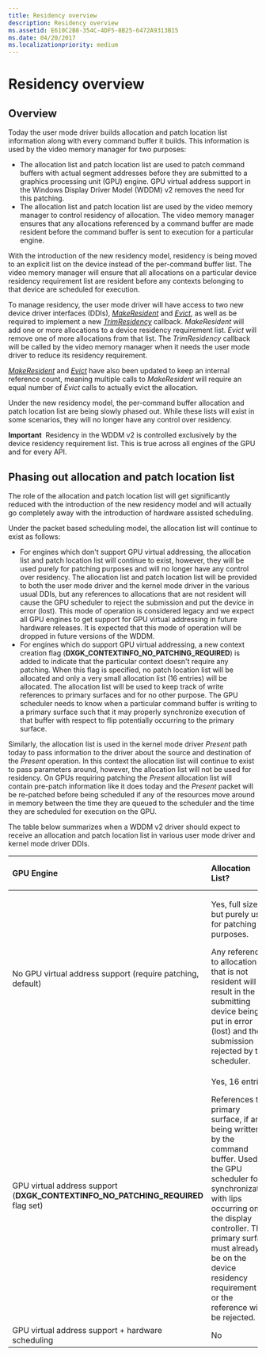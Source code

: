 ```yaml
---
title: Residency overview
description: Residency overview
ms.assetid: E610C2B8-354C-4DF5-8B25-6472A9313B15
ms.date: 04/20/2017
ms.localizationpriority: medium
---
```


# Residency overview


## <span id="Overview"></span><span id="overview"></span><span id="OVERVIEW"></span>Overview


Today the user mode driver builds allocation and patch location list information along with every command buffer it builds. This information is used by the video memory manager for two purposes:

-   The allocation list and patch location list are used to patch command buffers with actual segment addresses before they are submitted to a graphics processing unit (GPU) engine. GPU virtual address support in the Windows Display Driver Model (WDDM) v2 removes the need for this patching.
-   The allocation list and patch location list are used by the video memory manager to control residency of allocation. The video memory manager ensures that any allocations referenced by a command buffer are made resident before the command buffer is sent to execution for a particular engine.

With the introduction of the new residency model, residency is being moved to an explicit list on the device instead of the per-command buffer list. The video memory manager will ensure that all allocations on a particular device residency requirement list are resident before any contexts belonging to that device are scheduled for execution.

To manage residency, the user mode driver will have access to two new device driver interfaces (DDIs), [*MakeResident*](/windows-hardware/drivers/ddi/d3dumddi/nc-d3dumddi-pfnd3dddi_makeresidentcb) and [*Evict*](/windows-hardware/drivers/ddi/d3dumddi/nc-d3dumddi-pfnd3dddi_evictcb), as well as be required to implement a new [*TrimResidency*](/windows-hardware/drivers/ddi/d3dumddi/nc-d3dumddi-pfnd3dddi_trimresidencyset) callback. *MakeResident* will add one or more allocations to a device residency requirement list. *Evict* will remove one of more allocations from that list. The *TrimResidency* callback will be called by the video memory manager when it needs the user mode driver to reduce its residency requirement.

[*MakeResident*](/windows-hardware/drivers/ddi/d3dumddi/nc-d3dumddi-pfnd3dddi_makeresidentcb) and [*Evict*](/windows-hardware/drivers/ddi/d3dumddi/nc-d3dumddi-pfnd3dddi_evictcb) have also been updated to keep an internal reference count, meaning multiple calls to *MakeResident* will require an equal number of *Evict* calls to actually evict the allocation.

Under the new residency model, the per-command buffer allocation and patch location list are being slowly phased out. While these lists will exist in some scenarios, they will no longer have any control over residency.

**Important**  Residency in the WDDM v2 is controlled exclusively by the device residency requirement list. This is true across all engines of the GPU and for every API.

 

## <span id="Phasing_out_allocation_and_patch_location_list"></span><span id="phasing_out_allocation_and_patch_location_list"></span><span id="PHASING_OUT_ALLOCATION_AND_PATCH_LOCATION_LIST"></span>Phasing out allocation and patch location list


The role of the allocation and patch location list will get significantly reduced with the introduction of the new residency model and will actually go completely away with the introduction of hardware assisted scheduling.

Under the packet based scheduling model, the allocation list will continue to exist as follows:

-   For engines which don't support GPU virtual addressing, the allocation list and patch location list will continue to exist, however, they will be used purely for patching purposes and will no longer have any control over residency. The allocation list and patch location list will be provided to both the user mode driver and the kernel mode driver in the various usual DDIs, but any references to allocations that are not resident will cause the GPU scheduler to reject the submission and put the device in error (lost). This mode of operation is considered legacy and we expect all GPU engines to get support for GPU virtual addressing in future hardware releases. It is expected that this mode of operation will be dropped in future versions of the WDDM.
-   For engines which do support GPU virtual addressing, a new context creation flag (**DXGK\_CONTEXTINFO\_NO\_PATCHING\_REQUIRED**) is added to indicate that the particular context doesn't require any patching. When this flag is specified, no patch location list will be allocated and only a very small allocation list (16 entries) will be allocated. The allocation list will be used to keep track of write references to primary surfaces and for no other purpose. The GPU scheduler needs to know when a particular command buffer is writing to a primary surface such that it may properly synchronize execution of that buffer with respect to flip potentially occurring to the primary surface.

Similarly, the allocation list is used in the kernel mode driver *Present* path today to pass information to the driver about the source and destination of the *Present* operation. In this context the allocation list will continue to exist to pass parameters around, however, the allocation list will not be used for residency. On GPUs requiring patching the *Present* allocation list will contain pre-patch information like it does today and the *Present* packet will be re-patched before being scheduled if any of the resources move around in memory between the time they are queued to the scheduler and the time they are scheduled for execution on the GPU.

The table below summarizes when a WDDM v2 driver should expect to receive an allocation and patch location list in various user mode driver and kernel mode driver DDIs.

<table>
<colgroup>
<col width="33%" />
<col width="33%" />
<col width="33%" />
</colgroup>
<thead>
<tr class="header">
<th align="left">GPU Engine</th>
<th align="left">Allocation List?</th>
<th align="left">Patch Location List?</th>
</tr>
</thead>
<tbody>
<tr class="odd">
<td align="left">No GPU virtual address support (require patching, default)</td>
<td align="left"><p>Yes, full size, but purely use for patching purposes.</p>
Any reference to allocation that is not resident will result in the submitting device being put in error (lost) and the submission rejected by the scheduler.</td>
<td align="left">Yes, full size.</td>
</tr>
<tr class="even">
<td align="left">GPU virtual address support (<strong>DXGK_CONTEXTINFO_NO_PATCHING_REQUIRED</strong> flag set)</td>
<td align="left"><p>Yes, 16 entries.</p>
References the primary surface, if any, being written to by the command buffer. Used by the GPU scheduler for synchronization with lips occurring on the display controller. The primary surface must already be on the device residency requirement list or the reference will be rejected.</td>
<td align="left">No</td>
</tr>
<tr class="odd">
<td align="left">GPU virtual address support + hardware scheduling</td>
<td align="left">No</td>
<td align="left">No</td>
</tr>
</tbody>
</table>

 

 

